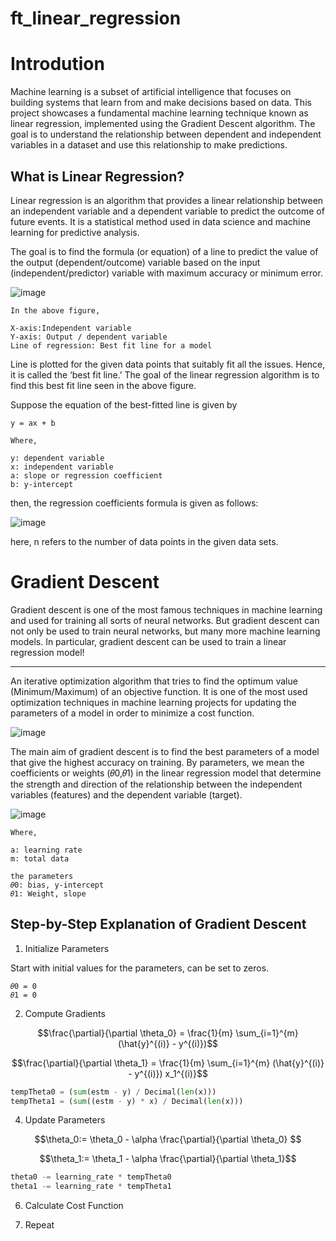 # ft_linear_regression

# Introdution
Machine learning is a subset of artificial intelligence that focuses on building systems that learn from and make decisions based on data. This project showcases a fundamental machine learning technique known as linear regression, implemented using the Gradient Descent algorithm. The goal is to understand the relationship between dependent and independent variables in a dataset and use this relationship to make predictions.

## What is Linear Regression?
Linear regression is an algorithm that provides a linear relationship between an independent variable and a dependent variable to predict the outcome of future events. It is a statistical method used in data science and machine learning for predictive analysis.



The goal is to find the formula (or equation) of a line to predict the value of the output (dependent/outcome) variable based on the input (independent/predictor) variable with maximum accuracy or minimum error.


![image](https://github.com/Saxsori/ft_linear_regression/assets/92129820/99d1f2b7-459c-4c17-9775-0390c292aa30)

```
In the above figure,

X-axis:Independent variable
Y-axis: Output / dependent variable
Line of regression: Best fit line for a model

```

Line is plotted for the given data points that suitably fit all the issues. Hence, it is called the ‘best fit line.’ The goal of the linear regression algorithm is to find this best fit line seen in the above figure.


Suppose the equation of the best-fitted line is given by 

```
y = ax + b

Where,

y: dependent variable
x: independent variable
a: slope or regression coefficient
b: y-intercept
```
then, the regression coefficients formula is given as follows:

![image](https://github.com/Saxsori/ft_linear_regression/assets/92129820/941bf7be-1536-4e0c-96f5-f5360016e86c) 

here, n refers to the number of data points in the given data sets.


# Gradient Descent

Gradient descent is one of the most famous techniques in machine learning and used for training all sorts of neural networks. But gradient descent can not only be used to train neural networks, but many more machine learning models. In particular, gradient descent can be used to train a linear regression model!


--------------


An iterative optimization algorithm that tries to find the optimum value (Minimum/Maximum) of an objective function. It is one of the most used optimization techniques in machine learning projects for updating the parameters of a model in order to minimize a cost function. 

![image](https://github.com/Saxsori/ft_linear_regression/assets/92129820/d7115b7b-d3ec-430e-bcf3-d3f22770d076)

The main aim of gradient descent is to find the best parameters of a model that give the highest accuracy on training. By parameters, we mean the coefficients or weights (𝜃0,𝜃1) in the linear regression model that determine the strength and direction of the relationship between the independent variables (features) and the dependent variable (target).

![image](https://github.com/Saxsori/ft_linear_regression/assets/92129820/14f210fb-39a0-404b-b3d0-e0b696eea7ba)

```
Where,

a: learning rate
m: total data

the parameters
𝜃0: bias, y-intercept
𝜃1: Weight, slope
```

## Step-by-Step Explanation of Gradient Descent

1. Initialize Parameters
   
Start with initial values for the parameters, can be set to zeros.

```
𝜃0 = 0
𝜃1 = 0
```

2. Compute Gradients



``` math
\frac{\partial}{\partial \theta_0} = \frac{1}{m} \sum_{i=1}^{m} (\hat{y}^{(i)} - y^{(i)})
```

```math
​\frac{\partial}{\partial \theta_1} = \frac{1}{m} \sum_{i=1}^{m} (\hat{y}^{(i)} - y^{(i)}) x_1^{(i)}
```

```python
tempTheta0 = (sum(estm - y) / Decimal(len(x)))
tempTheta1 = (sum((estm - y) * x) / Decimal(len(x)))
```


4. Update Parameters
``` math
\theta_0:= \theta_0 - \alpha \frac{\partial}{\partial \theta_0} 
```

```math
​\theta_1:= \theta_1 - \alpha \frac{\partial}{\partial \theta_1}
```

```python
theta0 -= learning_rate * tempTheta0
theta1 -= learning_rate * tempTheta1
```


6. Calculate Cost Function


8. Repeat







